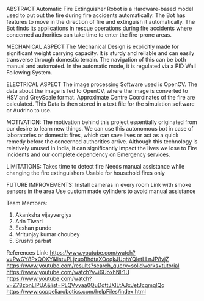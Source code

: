 ABSTRACT
Automatic Fire Extinguisher Robot is a Hardware-based model used to put out the fire during fire accidents automatically. The Bot has features to move in the direction of fire and extinguish it automatically. The Bot finds its applications in rescue operations during fire accidents where concerned authorities can take time to enter the fire-prone areas.

MECHANICAL ASPECT
The Mechanical Design is explicitly made for significant weight carrying capacity. It is sturdy and reliable and can easily transverse through domestic terrain. The navigation of this can be both manual and automated. In the automatic mode, it is regulated via a PID Wall Following System.

ELECTRICAL ASPECT
The image processing Software used is OpenCV. The data about the image is fed to OpenCV, where the image is converted to HSV and GreyScale format. Approximate Centre Coordinates of the fire are calculated. This Data is then stored in a text file for the simulation software or Audrino to use.

MOTIVATION: 
The motivation behind this project essentially originated from our desire to learn new things. We can use this autonomous bot in case of laboratories or domestic fires, which can save lives or act as a quick remedy before the concerned authorities arrive. Although this technology is relatively unused in India, it can significantly impact the lives we lose to Fire incidents and our complete dependency on Emergency services.

LIMITATIONS:
Takes time to detect fire
Needs manual assistance while changing the fire extinguishers
Usable for household fires only

FUTURE IMPROVEMENTS:
Install cameras in every room
Link with smoke sensors in the area
Use custom made cylinders to avoid manual assistance

Team Members:
1. Akanksha vijayvergiya
2. Arin Tiwari
3. Eeshan punde
4. Mritunjay kumar choubey
5. Srushti parbat

References Link:
https://www.youtube.com/watch?v=PwGY8PxQOXY&list=PLjzuoBhdtaXOoqkJUqhYQletLLnJP8vjZ
https://www.youtube.com/results?search_query=solidworks+tutorial
https://www.youtube.com/watch?v=i6UoxhNlr1U
https://www.youtube.com/watch?v=Z78zbnLlPUA&list=PLQVvvaa0QuDdttJXlLtAJxJetJcqmqlQq
https://www.coppeliarobotics.com/helpFiles/index.html
